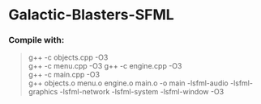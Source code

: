 # Galactic-Blasters-SFML

### Compile with:

> g++ -c objects.cpp -O3  
> g++ -c menu.cpp -O3 
> g++ -c engine.cpp -O3  
> g++ -c main.cpp -O3  
> g++ objects.o menu.o engine.o main.o -o main -lsfml-audio -lsfml-graphics -lsfml-network -lsfml-system -lsfml-window -O3  